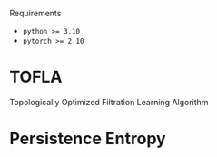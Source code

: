 Requirements

- `python >= 3.10`
- `pytorch >= 2.10`


# TOFLA
Topologically Optimized Filtration Learning Algorithm


# Persistence Entropy

# 